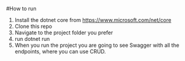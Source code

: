 
#How to run
1. Install the dotnet core  from https://www.microsoft.com/net/core
2. Clone this repo
3. Navigate to the project folder you prefer
4. run dotnet run
5. When you run the project you are going to see Swagger with all the endpoints, where you can use CRUD.
